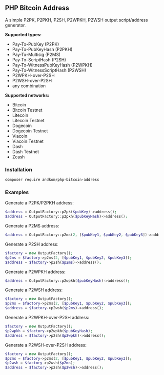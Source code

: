 ## PHP Bitcoin Address

A simple P2PK, P2PKH, P2SH, P2WPKH, P2WSH output script/address generator.

**Supported types:**

- Pay-To-PubKey (P2PK)
- Pay-To-PubKeyHash (P2PKH)
- Pay-To-Multisig (P2MS)
- Pay-To-ScriptHash (P2SH)
- Pay-To-WitnessPubKeyHash (P2WPKH)
- Pay-To-WitnessScriptHash (P2WSH)
- P2WPKH-over-P2SH
- P2WSH-over-P2SH
- any combination

**Supported networks:**

- Bitcoin
- Bitcoin Testnet
- Litecoin
- Litecoin Testnet
- Dogecoin
- Dogecoin Testnet
- Viacoin
- Viacoin Testnet
- Dash
- Dash Testnet
- Zcash

### Installation

```bash
composer require andkom/php-bitcoin-address
```

### Examples

Generate a P2PK/P2PKH address:

```php
$address = OutputFactory::p2pk($pubKey)->address(); 
$address = OutputFactory::p2pkh($pubKeyHash)->address(); 
```

Generate a P2MS address:

```php
$address = OutputFactory::p2ms(2, [$pubKey1, $pubKey2, $pubKey3])->address();
```

Generate a P2SH address:

```php
$factory = new OutputFactory();
$p2ms = $factory->p2ms(2, [$pubKey1, $pubKey2, $pubKey3]);
$address = $factory->p2sh($p2ms)->address();
```

Generate a P2WPKH address:

```php
$address = OutputFactory::p2wpkh($pubKeyHash)->address();
```

Generate a P2WSH address:

```php
$factory = new OutputFactory();
$p2ms = $factory->p2ms(2, [$pubKey1, $pubKey2, $pubKey3]);
$address = $factory->p2wsh($p2ms)->address();
```

Generate a P2WPKH-over-P2SH address:

```php
$factory = new OutputFactory();
$p2wpkh = $factory->p2wpkh($pubKeyHash);
$address = $factory->p2sh($p2wpkh)->address();
```

Generate a P2WSH-over-P2SH address:

```php
$factory = new OutputFactory();
$p2ms = $factory->p2ms(2, [$pubKey1, $pubKey2, $pubKey3]);
$p2wsh = $factory->p2wsh($p2ms);
$address = $factory->p2sh($p2wsh)->address();
```